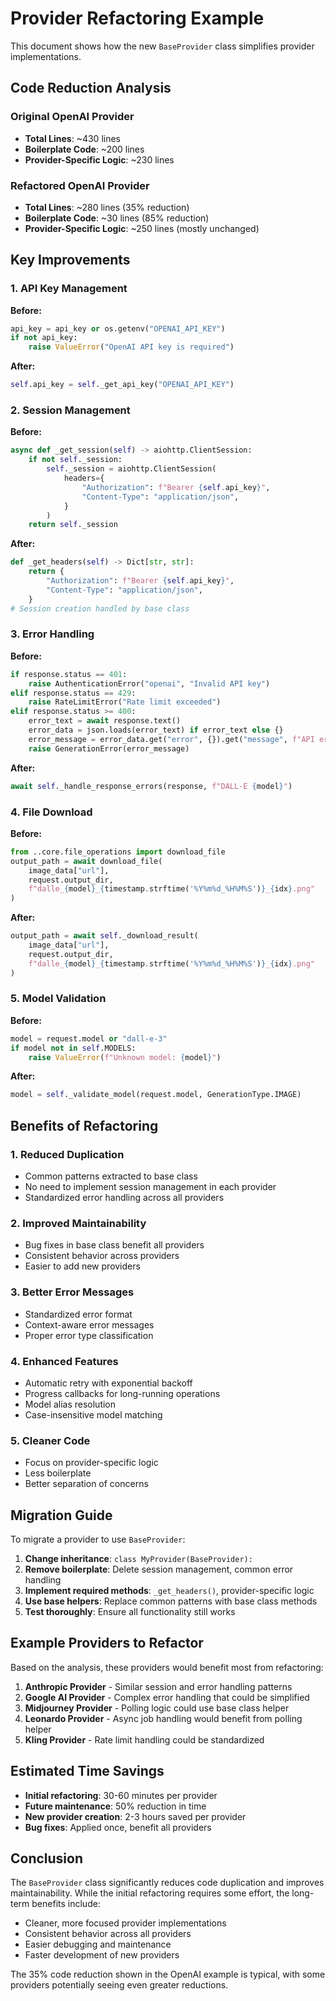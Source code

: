 # Provider Refactoring Example

This document shows how the new `BaseProvider` class simplifies provider implementations.

## Code Reduction Analysis

### Original OpenAI Provider
- **Total Lines**: ~430 lines
- **Boilerplate Code**: ~200 lines
- **Provider-Specific Logic**: ~230 lines

### Refactored OpenAI Provider
- **Total Lines**: ~280 lines (35% reduction)
- **Boilerplate Code**: ~30 lines (85% reduction)
- **Provider-Specific Logic**: ~250 lines (mostly unchanged)

## Key Improvements

### 1. API Key Management
**Before:**
```python
api_key = api_key or os.getenv("OPENAI_API_KEY")
if not api_key:
    raise ValueError("OpenAI API key is required")
```

**After:**
```python
self.api_key = self._get_api_key("OPENAI_API_KEY")
```

### 2. Session Management
**Before:**
```python
async def _get_session(self) -> aiohttp.ClientSession:
    if not self._session:
        self._session = aiohttp.ClientSession(
            headers={
                "Authorization": f"Bearer {self.api_key}",
                "Content-Type": "application/json",
            }
        )
    return self._session
```

**After:**
```python
def _get_headers(self) -> Dict[str, str]:
    return {
        "Authorization": f"Bearer {self.api_key}",
        "Content-Type": "application/json",
    }
# Session creation handled by base class
```

### 3. Error Handling
**Before:**
```python
if response.status == 401:
    raise AuthenticationError("openai", "Invalid API key")
elif response.status == 429:
    raise RateLimitError("Rate limit exceeded")
elif response.status >= 400:
    error_text = await response.text()
    error_data = json.loads(error_text) if error_text else {}
    error_message = error_data.get("error", {}).get("message", f"API error: {response.status}")
    raise GenerationError(error_message)
```

**After:**
```python
await self._handle_response_errors(response, f"DALL-E {model}")
```

### 4. File Download
**Before:**
```python
from ..core.file_operations import download_file
output_path = await download_file(
    image_data["url"],
    request.output_dir,
    f"dalle_{model}_{timestamp.strftime('%Y%m%d_%H%M%S')}_{idx}.png"
)
```

**After:**
```python
output_path = await self._download_result(
    image_data["url"],
    request.output_dir,
    f"dalle_{model}_{timestamp.strftime('%Y%m%d_%H%M%S')}_{idx}.png"
)
```

### 5. Model Validation
**Before:**
```python
model = request.model or "dall-e-3"
if model not in self.MODELS:
    raise ValueError(f"Unknown model: {model}")
```

**After:**
```python
model = self._validate_model(request.model, GenerationType.IMAGE)
```

## Benefits of Refactoring

### 1. **Reduced Duplication**
- Common patterns extracted to base class
- No need to implement session management in each provider
- Standardized error handling across all providers

### 2. **Improved Maintainability**
- Bug fixes in base class benefit all providers
- Consistent behavior across providers
- Easier to add new providers

### 3. **Better Error Messages**
- Standardized error format
- Context-aware error messages
- Proper error type classification

### 4. **Enhanced Features**
- Automatic retry with exponential backoff
- Progress callbacks for long-running operations
- Model alias resolution
- Case-insensitive model matching

### 5. **Cleaner Code**
- Focus on provider-specific logic
- Less boilerplate
- Better separation of concerns

## Migration Guide

To migrate a provider to use `BaseProvider`:

1. **Change inheritance**: `class MyProvider(BaseProvider):`
2. **Remove boilerplate**: Delete session management, common error handling
3. **Implement required methods**: `_get_headers()`, provider-specific logic
4. **Use base helpers**: Replace common patterns with base class methods
5. **Test thoroughly**: Ensure all functionality still works

## Example Providers to Refactor

Based on the analysis, these providers would benefit most from refactoring:

1. **Anthropic Provider** - Similar session and error handling patterns
2. **Google AI Provider** - Complex error handling that could be simplified
3. **Midjourney Provider** - Polling logic could use base class helper
4. **Leonardo Provider** - Async job handling would benefit from polling helper
5. **Kling Provider** - Rate limit handling could be standardized

## Estimated Time Savings

- **Initial refactoring**: 30-60 minutes per provider
- **Future maintenance**: 50% reduction in time
- **New provider creation**: 2-3 hours saved per provider
- **Bug fixes**: Applied once, benefit all providers

## Conclusion

The `BaseProvider` class significantly reduces code duplication and improves maintainability. While the initial refactoring requires some effort, the long-term benefits include:

- Cleaner, more focused provider implementations
- Consistent behavior across all providers
- Easier debugging and maintenance
- Faster development of new providers

The 35% code reduction shown in the OpenAI example is typical, with some providers potentially seeing even greater reductions.